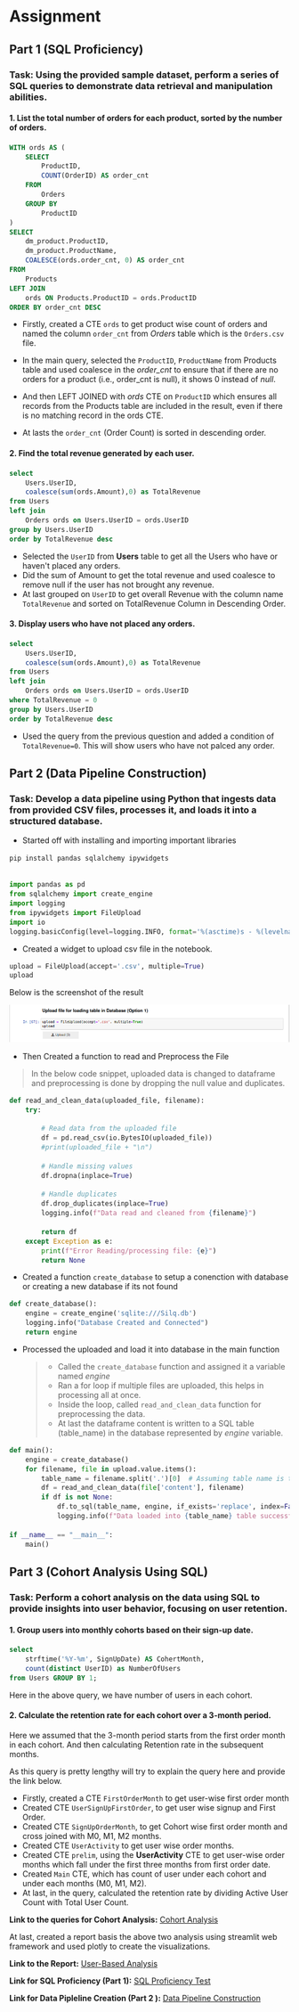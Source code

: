 # Assignment

## Part 1 (SQL Proficiency)


### Task: Using the provided sample dataset, perform a series of SQL queries to demonstrate data retrieval and manipulation abilities.

#### 1. List the total number of orders for each product, sorted by the number of orders.

``` sql
WITH ords AS (
    SELECT 
        ProductID, 
        COUNT(OrderID) AS order_cnt 
    FROM 
        Orders 
    GROUP BY 
        ProductID
) 
SELECT 
    dm_product.ProductID, 
    dm_product.ProductName, 
    COALESCE(ords.order_cnt, 0) AS order_cnt 
FROM 
    Products 
LEFT JOIN 
    ords ON Products.ProductID = ords.ProductID 
ORDER BY order_cnt DESC
```

* Firstly, created a CTE `ords` to get product wise count of orders and named the column `order_cnt` from *Orders* table which is the `Orders.csv` file.

* In the main query, selected the `ProductID`, `ProductName` from Products table and used coalesce in the *order_cnt* to ensure that if there are no orders for a product (i.e., order_cnt is null), it shows 0 instead of *null*.

* And then LEFT JOINED with *ords* CTE on `ProductID` which ensures all records from the Products table are included in the result, even if there is no matching record in the ords CTE.

* At lasts the `order_cnt` (Order Count) is sorted in descending order.


#### 2. Find the total revenue generated by each user.

```sql
select
    Users.UserID,
    coalesce(sum(ords.Amount),0) as TotalRevenue
from Users 
left join
    Orders ords on Users.UserID = ords.UserID
group by Users.UserID
order by TotalRevenue desc
```

* Selected the `UserID` from **Users** table to get all the Users who have or haven't placed any orders.
* Did the sum of Amount to get the total revenue and used coalesce to remove null if the user has not brought any revenue.
* At last grouped on `UserID` to get overall Revenue with the column name `TotalRevenue` and sorted on TotalRevenue Column in Descending Order.

#### 3. Display users who have not placed any orders.

```sql
select
    Users.UserID,
    coalesce(sum(ords.Amount),0) as TotalRevenue
from Users 
left join
    Orders ords on Users.UserID = ords.UserID
where TotalRevenue = 0
group by Users.UserID
order by TotalRevenue desc
```

* Used the query from the previous question and added a condition of `TotalRevenue=0`. This will show users who have not palced any order.

## Part 2 (Data Pipeline Construction)

### Task: Develop a data pipeline using Python that ingests data from provided CSV files, processes it, and loads it into a structured database.

* Started off with installing and importing important libraries


`pip install pandas sqlalchemy ipywidgets`

```python

import pandas as pd
from sqlalchemy import create_engine
import logging
from ipywidgets import FileUpload
import io
logging.basicConfig(level=logging.INFO, format='%(asctime)s - %(levelname)s - %(message)s')
```
  

- Created a widget to upload csv file in the notebook. 

```python
upload = FileUpload(accept='.csv', multiple=True)
upload 
```

Below is the screenshot of the result

![alt text](Upload.png)

- Then Created a function to read and Preprocess the File

> In the below code snippet, uploaded data is changed to dataframe  and preprocessing is done by dropping the null value and duplicates.

```python
def read_and_clean_data(uploaded_file, filename):
    try:
        
        # Read data from the uploaded file
        df = pd.read_csv(io.BytesIO(uploaded_file))
        #print(uploaded_file + "\n")
        
        # Handle missing values
        df.dropna(inplace=True)

        # Handle duplicates
        df.drop_duplicates(inplace=True)
        logging.info(f"Data read and cleaned from {filename}")
        
        return df
    except Exception as e:
        print(f"Error Reading/processing file: {e}")
        return None
```

- Created a function `create_database` to setup a conenction with database or creating a new database if its not found

```python
def create_database():
    engine = create_engine('sqlite:///Silq.db')
    logging.info("Database Created and Connected")
    return engine
```


- Processed the uploaded and load it into database in the main function
    
    > - Called the `create_database` function and assigned it a variable named *engine*
    > - Ran a for loop if multiple files are uploaded, this helps in processing all at once.
    > - Inside the loop, called `read_and_clean_data` function for preprocessing the data.
    > - At last the dataframe content is written to a SQL table (table_name) in the database represented by *engine* variable.   



```python 
def main():
    engine = create_database()
    for filename, file in upload.value.items():
        table_name = filename.split('.')[0]  # Assuming table name is the filename without the extension
        df = read_and_clean_data(file['content'], filename)
        if df is not None:
            df.to_sql(table_name, engine, if_exists='replace', index=False)
            logging.info(f"Data loaded into {table_name} table successfully")

if __name__ == "__main__":
    main()
```

## Part 3 (Cohort Analysis Using SQL)

### Task: Perform a cohort analysis on the data using SQL to provide insights into user behavior, focusing on user retention.

#### 1. Group users into monthly cohorts based on their sign-up date.

``` sql
select 
	strftime('%Y-%m', SignUpDate) AS CohertMonth, 
	count(distinct UserID) as NumberOfUsers 
from Users GROUP BY 1;
```

Here in the above query, we have number of users in each cohort.

#### 2. Calculate the retention rate for each cohort over a 3-month period.

Here we assumed that the 3-month period starts from the first order month in each cohort. And then calculating Retention rate in the subsequent months.

As this query is pretty lengthy will try to explain the query here and provide the link below.

- Firstly, created a CTE `FirstOrderMonth` to get user-wise first order month
- Created CTE `UserSignUpFirstOrder`, to get user wise signup and First Order.
- Created CTE `SignUpOrderMonth`, to get Cohort wise first order month and cross joined with M0, M1, M2 months.
- Created CTE `UserActivity` to get user wise order months.
- Created CTE `prelim`, using the **UserActivity** CTE to get user-wise order months which fall under the first three months from first order date.
- Created `Main` CTE, which has count of user under each cohort and under each months (M0, M1, M2).
- At last, in the query, calculated the retention rate by dividing Active User Count with Total User Count.

**Link to the queries for Cohort Analysis:** [Cohort Analysis](https://github.com/antash-mishra/Phoenix/blob/2a3142c44cfdc5348dfb9f9f5e1816bb0d51f6e2/Cohort%20Analysis.ipynb)

At last, created a report basis the above two analysis using streamlit web framework and used plotly to create the visualizations.

**Link to the Report:**  [User-Based Analysis](https://newster-ay2jbq2p7xysy8bxnvkqsb.streamlit.app/)


**Link for SQL Proficiency (Part 1):**  [SQL Proficiency Test](https://github.com/antash-mishra/Phoenix/blob/main/SQL%20Test.ipynb)

**Link for Data Pipleline Creation (Part 2 ):** [Data Pipeline Construction](https://github.com/antash-mishra/Phoenix/blob/main/Data%20Pipeline%20Construction.ipynb)



